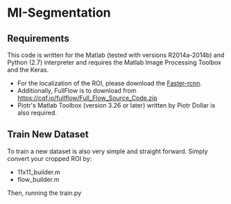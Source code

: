 # MI-Segmentation

## Requirements
This code is written for the Matlab (tested with versions R2014a-2014b) and Python (2.7) interpreter and requires the Matlab Image Processing Toolbox and the Keras.
- For the localization of the ROI, please download the [Faster-rcnn](https://github.com/jinfagang/keras_frcnn).
- Additionally, FullFlow is to download from https://cqf.io/fullflow/Full_Flow_Source_Code.zip
- Piotr's Matlab Toolbox (version 3.26 or later) written by Piotr Dollar is also required.

## Train New Dataset

To train a new dataset is also very simple and straight forward. Simply convert your cropped ROI by:
- 11x11_builder.m
- flow_builder.m

Then, running the train.py
